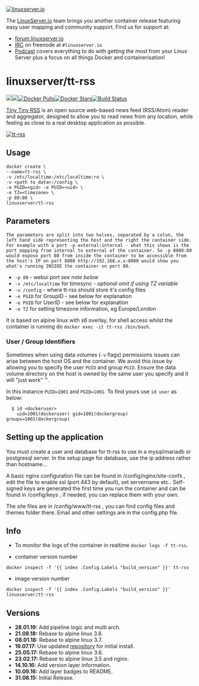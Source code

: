 [linuxserverurl]: https://linuxserver.io
[forumurl]: https://forum.linuxserver.io
[ircurl]: https://www.linuxserver.io/irc/
[podcasturl]: https://www.linuxserver.io/podcast/
[appurl]: https://tt-rss.org
[hub]: https://hub.docker.com/r/linuxserver/tt-rss/

[![linuxserver.io](https://raw.githubusercontent.com/linuxserver/docker-templates/master/linuxserver.io/img/linuxserver_medium.png)][linuxserverurl]

The [LinuxServer.io][linuxserverurl] team brings you another container release featuring easy user mapping and community support. Find us for support at:
* [forum.linuxserver.io][forumurl]
* [IRC][ircurl] on freenode at `#linuxserver.io`
* [Podcast][podcasturl] covers everything to do with getting the most from your Linux Server plus a focus on all things Docker and containerisation!

# linuxserver/tt-rss
[![](https://images.microbadger.com/badges/version/linuxserver/tt-rss.svg)](https://microbadger.com/images/linuxserver/tt-rss "Get your own version badge on microbadger.com")[![](https://images.microbadger.com/badges/image/linuxserver/tt-rss.svg)](https://microbadger.com/images/linuxserver/tt-rss "Get your own image badge on microbadger.com")[![Docker Pulls](https://img.shields.io/docker/pulls/linuxserver/tt-rss.svg)][hub][![Docker Stars](https://img.shields.io/docker/stars/linuxserver/tt-rss.svg)][hub][![Build Status](https://ci.linuxserver.io/buildStatus/icon?job=Docker-Builders/x86-64/x86-64-tt-rss)](https://ci.linuxserver.io/job/Docker-Builders/job/x86-64/job/x86-64-tt-rss/)

[Tiny Tiny RSS][appurl] is an open source web-based news feed (RSS/Atom) reader and aggregator, designed to allow you to read news from any location, while feeling as close to a real desktop application as possible.


[![tt-rss](https://raw.githubusercontent.com/linuxserver/docker-templates/master/linuxserver.io/img/tt-rss-banner.png)][appurl]

## Usage

```
docker create \
--name=tt-rss \
-v /etc/localtime:/etc/localtime:ro \
-v <path to data>:/config \
-e PGID=<gid> -e PUID=<uid> \
-e TZ=<timezone> \
-p 80:80 \
linuxserver/tt-rss
```

## Parameters

`The parameters are split into two halves, separated by a colon, the left hand side representing the host and the right the container side.
For example with a port -p external:internal - what this shows is the port mapping from internal to external of the container.
So -p 8080:80 would expose port 80 from inside the container to be accessible from the host's IP on port 8080
http://192.168.x.x:8080 would show you what's running INSIDE the container on port 80.`


* `-p 80` - webui port *see note below*
* `-v /etc/localtime` for timesync - *optional* *omit if using TZ variable*
* `-v /config` - where tt-rss should store it's config files
* `-e PGID` for GroupID - see below for explanation
* `-e PUID` for UserID - see below for explanation
* `-e TZ` for setting timezone information, eg Europe/London

It is based on alpine linux with s6 overlay, for shell access whilst the container is running do `docker exec -it tt-rss /bin/bash`.

### User / Group Identifiers

Sometimes when using data volumes (`-v` flags) permissions issues can arise between the host OS and the container. We avoid this issue by allowing you to specify the user `PUID` and group `PGID`. Ensure the data volume directory on the host is owned by the same user you specify and it will "just work" ™.

In this instance `PUID=1001` and `PGID=1001`. To find yours use `id user` as below:

```
  $ id <dockeruser>
    uid=1001(dockeruser) gid=1001(dockergroup) groups=1001(dockergroup)
```

## Setting up the application

You must create a user and database for tt-rss to use in a mysql/mariadb or postgresql server. In the setup page for database, use the ip address rather than hostname...

A basic nginx configuration file can be found in /config/nginx/site-confs , edit the file to enable ssl (port 443 by default), set servername etc.. Self-signed keys are generated the first time you run the container and can be found in /config/keys , if needed, you can replace them with your own.

The site files are in /config/www/tt-rss , you can find config files and themes folder there. Email and other settings are in the config.php file.

## Info

* To monitor the logs of the container in realtime `docker logs -f tt-rss`.

* container version number

`docker inspect -f '{{ index .Config.Labels "build_version" }}' tt-rss`

* image version number

`docker inspect -f '{{ index .Config.Labels "build_version" }}' linuxserver/tt-rss`


## Versions

+ **28.01.19:** Add pipeline logic and multi arch.
+ **21.08.18:** Rebase to alpine linux 3.8.
+ **08.01.18:** Rebase to alpine linux 3.7.
+ **19.07.17:** Use updated [repository](https://git.tt-rss.org/git/tt-rss) for initial install.
+ **25.05.17:** Rebase to alpine linux 3.6.
+ **23.02.17:** Rebase to alpine linux 3.5 and nginx.
+ **14.10.16:** Add version layer information.
+ **10.09.16:** Add layer badges to README.
+ **31.08.15:** Initial Release.
